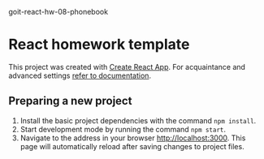 goit-react-hw-08-phonebook

# React homework template

This project was created with
[Create React App](https://github.com/facebook/create-react-app). For acquaintance
and advanced settings
[refer to documentation](https://facebook.github.io/create-react-app/docs/getting-started).

## Preparing a new project

1. Install the basic project dependencies with the command `npm install`.
2. Start development mode by running the command `npm start`.
3. Navigate to the address in your browser [http://localhost:3000](http://localhost:3000).
   This page will automatically reload after saving changes to
    project files.
    
